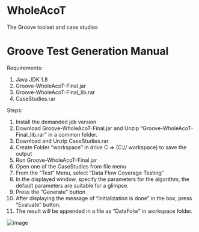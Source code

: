 # WholeAcoT
The Groove toolset and case studies

# Groove Test Generation Manual

Requirements:

1.	Java JDK 1.8
2.	Groove-WholeAcoT-Final.jar
3.	Groove-WholeAcoT-Final_lib.rar
4.	CaseStudies.rar


Steps:

1)	Install the demanded jdk version
2)	Download Groove-WholeAcoT-Final.jar and Unzip “Groove-WholeAcoT-Final_lib.rar” in a common folder. 
3)	Download and Unzip CaseStudies.rar
4)	Create Folder “workspace” in drive C => (C:// workspace) to save the output
5)	Run Groove-WholeAcoT-Final.jar
6)	Open one of the CaseStudies from file menu
7)	From the “Test” Menu, select “Data Flow Coverage Testing”
8)	In the displayed window, specify the parameters for the algorithm, the default parameters are suitable for a glimpse.
9)	Press the “Generate” button
10)	After displaying the message of “initialization is done” in the box, press “Evaluate” button.
11)	The result will be appended in a file as “DataFolw” in workspace folder.
    
![image](https://github.com/SGhasemi1987/WholeAcoT/assets/115348153/ef31cfd1-55ba-4a36-befa-9c60390af58c)
